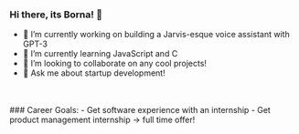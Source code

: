 ### Hi there, its Borna! 👋

- 🔭 I’m currently working on building a Jarvis-esque voice assistant with GPT-3
- 🌱 I’m currently learning JavaScript and C
- 👯 I’m looking to collaborate on any cool projects!
- 💬 Ask me about startup development!
<br/>
<br/>
### Career Goals:
- Get software experience with an internship
- Get product management internship -> full time offer!

<!--
**borna471/borna471** is a ✨ _special_ ✨ repository because its `README.md` (this file) appears on your GitHub profile.

Here are some ideas to get you started:

- 🔭 I’m currently working on ...
- 🌱 I’m currently learning ...
- 👯 I’m looking to collaborate on ...
- 🤔 I’m looking for help with ...
- 💬 Ask me about ...
- 📫 How to reach me: ...
- 😄 Pronouns: ...
- ⚡ Fun fact: ...
-->
